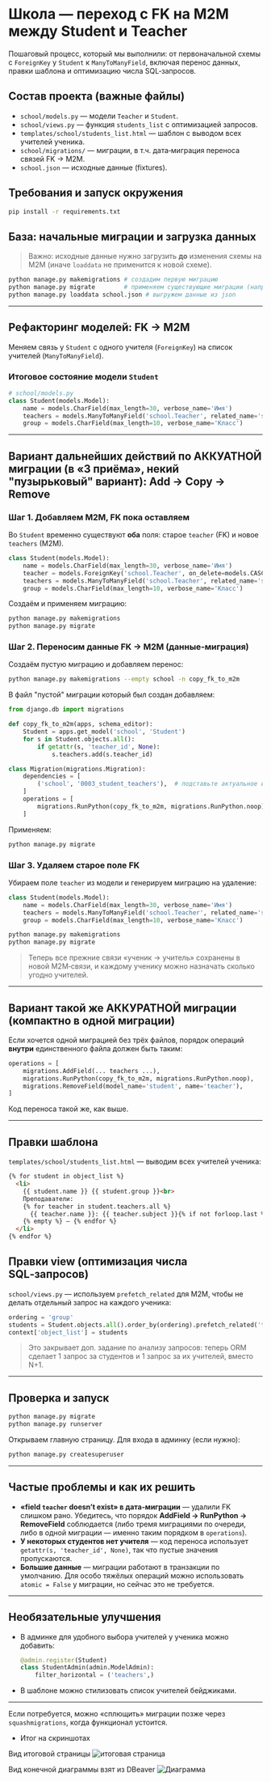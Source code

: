 # Школа — переход с FK на M2M между Student и Teacher

Пошаговый процесс, который мы выполнили: от первоначальной схемы с `ForeignKey` у `Student` к `ManyToManyField`, включая перенос данных, правки шаблона и оптимизацию числа SQL‑запросов.

## Состав проекта (важные файлы)

- `school/models.py` — модели `Teacher` и `Student`.
- `school/views.py` — функция `students_list` с оптимизацией запросов.
- `templates/school/students_list.html` — шаблон с выводом всех учителей ученика.
- `school/migrations/` — миграции, в т.ч. дата‑миграция переноса связей FK → M2M.
- `school.json` — исходные данные (fixtures).

## Требования и запуск окружения

```bash
pip install -r requirements.txt
```

## База: начальные миграции и загрузка данных

> Важно: исходные данные нужно загрузить **до** изменения схемы на M2M (иначе `loaddata` не применится к новой схеме).

```bash
python manage.py makemigrations # создадим первую миграцию
python manage.py migrate        # применяем существующие миграции (например, 0001 и 0002)
python manage.py loaddata school.json # выгружем данные из json
```

---

## Рефакторинг моделей: FK → M2M

Меняем связь у `Student` с одного учителя (`ForeignKey`) на список учителей (`ManyToManyField`).

### Итоговое состояние модели `Student`

```python
# school/models.py
class Student(models.Model):
    name = models.CharField(max_length=30, verbose_name='Имя')
    teachers = models.ManyToManyField('school.Teacher', related_name='students', blank=True)
    group = models.CharField(max_length=10, verbose_name='Класс')
```

---

## Вариант дальнейших действий по **АККУАТНОЙ** миграции (в «3 приёма», некий "пузырьковый" вариант): Add → Copy → Remove

### Шаг 1. Добавляем M2M, FK пока оставляем

Во `Student` временно существуют **оба** поля: старое `teacher` (FK) и новое `teachers` (M2M).

```python
class Student(models.Model):
    name = models.CharField(max_length=30, verbose_name='Имя')
    teacher = models.ForeignKey('school.Teacher', on_delete=models.CASCADE)  # временно оставляем
    teachers = models.ManyToManyField('school.Teacher', related_name='students', blank=True)  # новое поле
    group = models.CharField(max_length=10, verbose_name='Класс')
```

Создаём и применяем миграцию:

```bash
python manage.py makemigrations
python manage.py migrate
```

### Шаг 2. Переносим данные FK → M2M (данные‑миграция)

Создаём пустую миграцию и добавляем перенос:

```bash
python manage.py makemigrations --empty school -n copy_fk_to_m2m
```

В файл "пустой" миграции который был создан добавляем:

```python
from django.db import migrations

def copy_fk_to_m2m(apps, schema_editor):
    Student = apps.get_model('school', 'Student')
    for s in Student.objects.all():
        if getattr(s, 'teacher_id', None):
            s.teachers.add(s.teacher_id)

class Migration(migrations.Migration):
    dependencies = [
        ('school', '0003_student_teachers'),  # подставьте актуальное имя файла предыдущей миграции
    ]
    operations = [
        migrations.RunPython(copy_fk_to_m2m, migrations.RunPython.noop),
    ]
```

Применяем:

```bash
python manage.py migrate
```

### Шаг 3. Удаляем старое поле FK

Убираем поле `teacher` из модели и генерируем миграцию на удаление:

```python
class Student(models.Model):
    name = models.CharField(max_length=30, verbose_name='Имя')
    teachers = models.ManyToManyField('school.Teacher', related_name='students', blank=True)
    group = models.CharField(max_length=10, verbose_name='Класс')
```

```bash
python manage.py makemigrations
python manage.py migrate
```

> Теперь все прежние связи «ученик → учитель» сохранены в новой M2M‑связи, и каждому ученику можно назначать сколько угодно учителей.

---

## Вариант такой же **АККУРАТНОЙ** миграции (компактно в одной миграции)

Если хочется одной миграцией без трёх файлов, порядок операций **внутри** единственного файла должен быть таким:

```python
operations = [
    migrations.AddField(... teachers ...),                                  # 1) создать M2M‑таблицу
    migrations.RunPython(copy_fk_to_m2m, migrations.RunPython.noop),        # 2) перенести данные из FK
    migrations.RemoveField(model_name='student', name='teacher'),           # 3) удалить FK
]
```

Код переноса такой же, как выше.

---

## Правки шаблона

`templates/school/students_list.html` — выводим всех учителей ученика:

```html
{% for student in object_list %}
  <li>
    {{ student.name }} {{ student.group }}<br>
    Преподаватели:
    {% for teacher in student.teachers.all %}
      {{ teacher.name }}: {{ teacher.subject }}{% if not forloop.last %}, {% endif %}
    {% empty %} — {% endfor %}
  </li>
{% endfor %}
```

## Правки view (оптимизация числа SQL‑запросов)

`school/views.py` — используем `prefetch_related` для M2M, чтобы не делать отдельный запрос на каждого ученика:

```python
ordering = 'group'
students = Student.objects.all().order_by(ordering).prefetch_related('teachers')
context['object_list'] = students
```

> Это закрывает доп. задание по анализу запросов: теперь ORM сделает 1 запрос за студентов и 1 запрос за их учителей, вместо N+1.

---

## Проверка и запуск

```bash
python manage.py migrate
python manage.py runserver
```

Открываем главную страницу. Для входа в админку (если нужно):

```bash
python manage.py createsuperuser
```

---

## Частые проблемы и как их решить

- **«field `teacher` doesn’t exist» в дата‑миграции** — удалили FK слишком рано. Убедитесь, что порядок **AddField → RunPython → RemoveField** соблюдается (либо тремя миграциями по очереди, либо в одной миграции — именно таким порядком в `operations`).  
- **У некоторых студентов нет учителя** — код переноса использует `getattr(s, 'teacher_id', None)`, так что пустые значения пропускаются.  
- **Большие данные** — миграции работают в транзакции по умолчанию. Для особо тяжёлых операций можно использовать `atomic = False` у миграции, но сейчас это не требуется.

---

## Необязательные улучшения

- В админке для удобного выбора учителей у ученика можно добавить:
  ```python
  @admin.register(Student)
  class StudentAdmin(admin.ModelAdmin):
      filter_horizontal = ('teachers',)
  ```
- В шаблоне можно стилизовать список учителей бейджиками.

---

Если потребуется, можно «сплющить» миграции позже через `squashmigrations`, когда функционал устоится.

- Итог на скриншотах 

Вид итоговой страницы
![итоговая страница](https://github.com/VoldemarSoturum/HW-7-4_DJANGO-Work-whith-ORM_PART-2/blob/main/EX1-ORM_Migrations/FOR_README/School-after-migrate.png) 

Вид конечной диаграммы взят из DBeaver
![Диаграмма](https://github.com/VoldemarSoturum/HW-7-4_DJANGO-Work-whith-ORM_PART-2/blob/main/EX1-ORM_Migrations/FOR_README/netology_orm_migrations-public.png)

